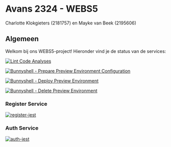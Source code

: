 # Avans 2324 - WEBS5
Charlotte Klokgieters (2181757) en Mayke van Beek (2195606)



## Algemeen 
Welkom bij ons WEBS5-project! Hieronder vind je de status van de services:

[![Lint Code Analyses](https://github.com/Maykevb/devops-charlotteklokgieters-maykevanbeek/actions/workflows/lint-code-analyses.yml/badge.svg)](https://github.com/Maykevb/devops-charlotteklokgieters-maykevanbeek/actions/workflows/lint-code-analyses.yml)

[![Bunnyshell - Prepare Preview Environment Configuration](https://github.com/Maykevb/devops-charlotteklokgieters-maykevanbeek/actions/workflows/bunnyshell_prepare-preview-env.yml/badge.svg)](https://github.com/Maykevb/devops-charlotteklokgieters-maykevanbeek/actions/workflows/bunnyshell_prepare-preview-env.yml)

[![Bunnyshell - Deploy Preview Environment](https://github.com/Maykevb/devops-charlotteklokgieters-maykevanbeek/actions/workflows/bunnyshell_deploy-preview-env.yml/badge.svg)](https://github.com/Maykevb/devops-charlotteklokgieters-maykevanbeek/actions/workflows/bunnyshell_deploy-preview-env.yml)

[![Bunnyshell - Delete Preview Environment](https://github.com/Maykevb/devops-charlotteklokgieters-maykevanbeek/actions/workflows/bunnyshell_delete-preview-env.yml/badge.svg)](https://github.com/Maykevb/devops-charlotteklokgieters-maykevanbeek/actions/workflows/bunnyshell_delete-preview-env.yml)

### Register Service 
[![register-jest](https://github.com/Maykevb/devops-charlotteklokgieters-maykevanbeek/actions/workflows/register-jest.yml/badge.svg)](https://github.com/Maykevb/devops-charlotteklokgieters-maykevanbeek/actions/workflows/register-jest.yml)

### Auth Service
[![auth-jest](https://github.com/Maykevb/devops-charlotteklokgieters-maykevanbeek/actions/workflows/auth-jest.yml/badge.svg)](https://github.com/Maykevb/devops-charlotteklokgieters-maykevanbeek/actions/workflows/auth-jest.yml)
